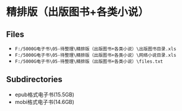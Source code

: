 # 精排版（出版图书+各类小说）

## Files

- `F:/5000G电子书\05-待整理\精排版（出版图书+各类小说）\出版图书目录.xls`
- `F:/5000G电子书\05-待整理\精排版（出版图书+各类小说）\网络小说目录.xls`
- `F:/5000G电子书\05-待整理\精排版（出版图书+各类小说）\files.txt`

## Subdirectories

- epub格式电子书(15.5GB)
- mobi格式电子书(14.6GB)
